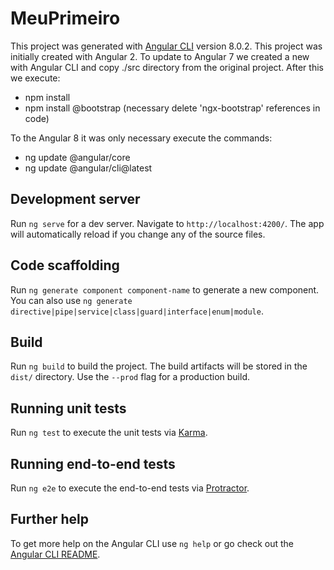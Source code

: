 # MeuPrimeiro

This project was generated with [Angular CLI](https://github.com/angular/angular-cli) version 8.0.2.
This project was initially created with Angular 2.
To update to Angular 7 we created a new with Angular CLI and copy ./src directory from the original project.
After this we execute:
- npm install
- npm install @bootstrap (necessary delete 'ngx-bootstrap' references in code)

To the Angular 8 it was only necessary execute the commands:
- ng update @angular/core
- ng update @angular/cli@latest

## Development server

Run `ng serve` for a dev server. Navigate to `http://localhost:4200/`. The app will automatically reload if you change any of the source files.

## Code scaffolding

Run `ng generate component component-name` to generate a new component. You can also use `ng generate directive|pipe|service|class|guard|interface|enum|module`.

## Build

Run `ng build` to build the project. The build artifacts will be stored in the `dist/` directory. Use the `--prod` flag for a production build.

## Running unit tests

Run `ng test` to execute the unit tests via [Karma](https://karma-runner.github.io).

## Running end-to-end tests

Run `ng e2e` to execute the end-to-end tests via [Protractor](http://www.protractortest.org/).

## Further help

To get more help on the Angular CLI use `ng help` or go check out the [Angular CLI README](https://github.com/angular/angular-cli/blob/master/README.md).
